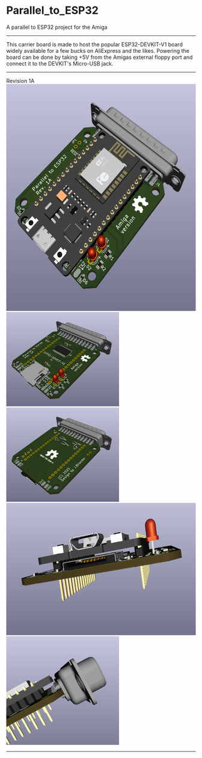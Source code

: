 # Parallel_to_ESP32
A parallel to ESP32 project for the Amiga

***

This carrier board is made to host the popular ESP32-DEVKIT-V1 board widely available for a few bucks on AliExpress and the likes. Powering the board can be done by taking +5V from the Amigas external floppy port and connect it to the DEVKIT's Micro-USB jack.

***

Revision 1A
<br />
<a href="images/Parallel_to_ESP32_pic1.png">
<img src="images/Parallel_to_ESP32_pic1.png" width="604" height="604">
</a>
<br />
<a href="images/Parallel_to_ESP32_pic2.png">
<img src="images/Parallel_to_ESP32_pic2.png" width="300" height="251">
</a>
<a href="images/Parallel_to_ESP32_pic3.png">
<img src="images/Parallel_to_ESP32_pic3.png" width="300" height="251">
</a>
<br />
<a href="images/Parallel_to_ESP32_pic4.png">
<img src="images/Parallel_to_ESP32_pic4.png" width="604" height="352">
</a>
<br />
<a href="images/Parallel_to_ESP32_pic5.png">
<img src="images/Parallel_to_ESP32_pic5.png" width="300" height="289">
</a>

***
